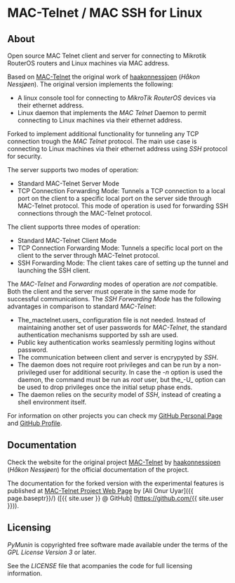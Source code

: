 MAC-Telnet / MAC SSH for Linux
==============================


About
-----

Open source MAC Telnet client and server for connecting to Mikrotik RouterOS 
routers and Linux machines via MAC address. 
             
Based on [MAC-Telnet](https://github.com/haakonnessjoen/MAC-Telnet) 
the original work of 
[haakonnessjoen](https://github.com/haakonnessjoen) (_Håkon Nessjøen_).
The original version implements the following:

* A linux console tool for connecting to _MikroTik RouterOS_ devices via their
  ethernet address.
* Linux daemon that implements the _MAC Telnet_ Daemon to permit connecting
  to Linux machines via their ethernet address.

Forked to implement additional functionality for tunneling any TCP connection 
trough the _MAC Telnet_ protocol. The main use case is connecting to Linux 
machines via their ethernet address using _SSH_ protocol for security.

The server supports two modes of operation:
* Standard MAC-Telnet Server Mode
* TCP Connection Forwarding Mode: Tunnels a TCP connection to a local port on 
  the client to a specific local port on the server side through MAC-Telnet 
  protocol. This mode of operation is used for forwarding SSH connections 
  through the MAC-Telnet protocol.

The client supports three modes of operation:
* Standard MAC-Telnet Client Mode
* TCP Connection Forwarding Mode: Tunnels a specific local port on the client to 
  the server through MAC-Telnet protocol.
* SSH Forwarding Mode: The client takes care of setting up the tunnel and 
  launching the SSH client. 

The _MAC-Telnet_ and _Forwarding_ modes of operation are _not_ compatible. Both 
the client and the server must operate in the same mode for successful 
communications. The _SSH Forwarding Mode_ has the following advantages in comparison to standard
_MAC-Telnet_:

* The_mactelnet.users_ configuration file is not needed. Instead of maintaining 
  another set of user passwords for _MAC-Telnet_, the standard authentication 
  mechanisms supported by ssh are used.
* Public key authentication works seamlessly permiting logins without password.
* The communication between client and server is encrypyted by _SSH_.
* The daemon does not require root privileges and can be run by a non-privileged 
  user for additional security. In case the _-n_ option is used the daemon, the
  command must be run as _root_ user, but the_-U_ option can be used to drop
  privileges once the initial setup phase ends.
* The daemon relies on the security model of _SSH_, instead of creating a shell
  environment itself.


For information on other projects you can check 
my [GitHub Personal Page](http://aouyar.github.com)
and [GitHub Profile](https://github.com/aouyar).


Documentation
-------------

Check the website for the original project 
[MAC-Telnet](https://github.com/haakonnessjoen/MAC-Telnet) 
by 
[haakonnessjoen](https://github.com/haakonnessjoen) (_Håkon Nessjøen_)
for the official documentation of the project.

The documentation for the forked version with the experimental features is 
published at [MAC-Telnet Project Web Page](http://aouyar.github.com/MAC-Telnet/)
by [Ali Onur Uyar]({{ page.baseptr}}/) 
([{{ site.user }} @ GitHub] (https://github.com/{{ site.user }})).


Licensing
---------

_PyMunin_ is copyrighted free software made available under the terms of the 
_GPL License Version 3_ or later.

See the _LICENSE_ file that acompanies the code for full licensing information.